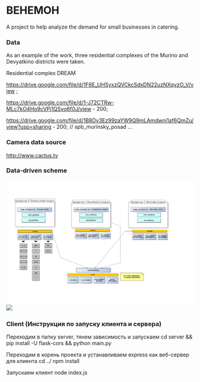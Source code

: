 
# BEHEMOH

A project to help analyze the demand for small businesses in catering.

### Data 

As an example of the work, three residential complexes of the Murino and Devyatkino districts were taken.

Residential complex DREAM

https://drive.google.com/file/d/1F6E_UHSyxzQVCkcSdxDN22uzNXqyzO_V/view ;

https://drive.google.com/file/d/1-J72CTRw-MLc7kO4Ho9cVPj1QSvo6f0J/view - 200;

https://drive.google.com/file/d/1B8Dv3Ez99zaYW9Q9mLAmdwnj1af6QmZu/view?usp=sharing - 200; // spb_murinsky_posad
...


### Сamera data source
http://www.cactus.tv

### Data-driven scheme 

![](/gifs/interests.png)
![](/gifs/camera.png)


### Client (Инструкция по запуску клиента и сервера)
Переходим в папку server, тянем зависимость и запускаем
cd server && pip install -U flask-cors && python main.py

Переходим в корень проекта и устанавливаем express как веб-сервер для клиента
cd ../
npm install

Запускаем клиент
node index.js